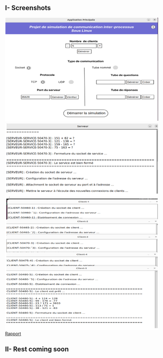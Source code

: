 ## I-   Screenshots
![Panneau](screenshots/panneau.png?row=true)
![Serveur](screenshots/serveur.png?row=true)
![Clients](screenshots/clients.png?row=true)
[Rapport](documents/Projet%20Linux______Ben%20Nsib%20Nassim_____Ammar%20Mohamed%20Ayoub_____2ING02.pdf)
## II-  Rest coming soon
